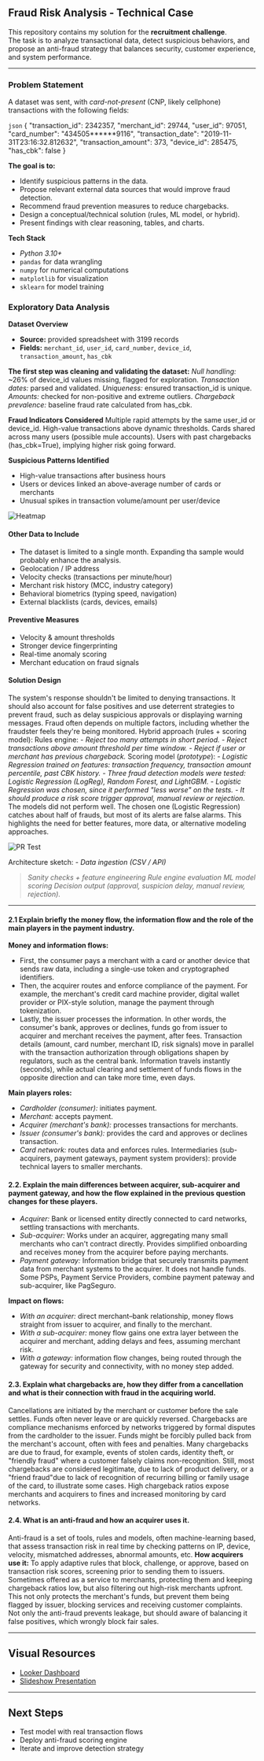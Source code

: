 ## Fraud Risk Analysis - Technical Case

This repository contains my solution for the **recruitment challenge**.  
The task is to analyze transactional data, detect suspicious behaviors, and propose an anti-fraud strategy that balances security, customer experience, and system performance.

---

### Problem Statement
A dataset was sent, with *card-not-present* (CNP, likely cellphone) transactions with the following fields:

`json`
{
  "transaction_id": 2342357,
  "merchant_id": 29744,
  "user_id": 97051,
  "card_number": "434505******9116",
  "transaction_date": "2019-11-31T23:16:32.812632",
  "transaction_amount": 373,
  "device_id": 285475,
  "has_cbk": false
}

**The goal is to:**
- Identify suspicious patterns in the data.
- Propose relevant external data sources that would improve fraud detection.
- Recommend fraud prevention measures to reduce chargebacks.
- Design a conceptual/technical solution (rules, ML model, or hybrid).
- Present findings with clear reasoning, tables, and charts.

**Tech Stack**
- *Python 3.10+*
- `pandas` for data wrangling
- `numpy` for numerical computations
- `matplotlib` for visualization
- `sklearn` for model training

### Exploratory Data Analysis

**Dataset Overview**
- **Source:** provided spreadsheet with 3199 records
- **Fields:** `merchant_id`, `user_id`, `card_number`, `device_id`, `transaction_amount`, `has_cbk`  

**The first step was cleaning and validating the dataset:**
*Null handling:* ~26% of device_id values missing, flagged for exploration.
*Transaction dates:* parsed and validated.
*Uniqueness:* ensured transaction_id is unique.
*Amounts:* checked for non-positive and extreme outliers.
*Chargeback prevalence:* baseline fraud rate calculated from has_cbk.

**Fraud Indicators Considered**
Multiple rapid attempts by the same user_id or device_id.
High-value transactions above dynamic thresholds.
Cards shared across many users (possible mule accounts).
Users with past chargebacks (has_cbk=True), implying higher risk going forward.

**Suspicious Patterns Identified**
- High-value transactions after business hours
- Users or devices linked an above-average number of cards or merchants
- Unusual spikes in transaction volume/amount per user/device

![Heatmap](./data/chart_2d_hist_time_amount_cbk.png "Heatmap of chargebacks by time of day")


#### Other Data to Include
- The dataset is limited to a single month. Expanding tha sample would probably enhance the analysis.
- Geolocation / IP address  
- Velocity checks (transactions per minute/hour)
- Merchant risk history (MCC, industry category)
- Behavioral biometrics (typing speed, navigation)
- External blacklists (cards, devices, emails)

#### Preventive Measures
- Velocity & amount thresholds
- Stronger device fingerprinting
- Real-time anomaly scoring
- Merchant education on fraud signals

#### Solution Design
The system's response shouldn't be limited to denying transactions. It should also account for false positives and use deterrent strategies to prevent fraud, such as delay suspicious approvals or displaying warning messages. Fraud often depends on multiple factors, including whether the fraudster feels they're being monitored.
Hybrid approach (rules + scoring model):
Rules engine:
*- Reject too many attempts in short period.*
*- Reject transactions above amount threshold per time window.*
*- Reject if user or merchant has previous chargeback.*
Scoring model (*prototype*):
*- Logistic Regression trained on features: transaction frequency, transaction amount percentile, past CBK history.*
*- Three fraud detection models were tested: Logistic Regression (LogReg), Random Forest, and LightGBM.*
*- Logistic Regression was chosen, since it performed "less worse" on the tests.*
*- It should produce a risk score trigger approval, manual review or rejection.*
The models did not perform well. The chosen one (Logistic Regression) catches about half of frauds, but most of its alerts are false alarms. This highlights the need for better features, more data, or alternative modeling approaches.

![PR Test](./data/chart_val_pr_all.png "Precision-Recall of the tested models.")


Architecture sketch:
*- Data ingestion (CSV / API)*
> *Sanity checks + feature engineering*
> *Rule engine evaluation*
> *ML model scoring*
> *Decision output (approval, suspicion delay, manual review, rejection).*

---

#### 2.1 Explain briefly the money flow, the information flow and the role of the main players in the payment industry.
**Money and information flows:**
- First, the consumer pays a merchant with a card or another device that sends raw data, including a single-use token and cryptographed identifiers.
- Then, the acquirer routes and enforce compliance of the payment. For example, the merchant's credit card machine provider, digital wallet provider or PIX-style solution, manage the payment through tokenization. 
- Lastly, the issuer processes the information. In other words, the consumer's bank, approves or declines, funds go from issuer to acquirer and merchant receives the payment, after fees.
Transaction details (amount, card number, merchant ID, risk signals) move in parallel with the transaction authorization through obligations shapen by regulators, such as the central bank.
Information travels instantly (seconds), while actual clearing and settlement of funds flows in the opposite direction and can take more time, even days.

**Main players roles:**
- *Cardholder (consumer):* initiates payment.
- *Merchant:* accepts payment.
- *Acquirer (merchant's bank):* processes transactions for merchants.
- *Issuer (consumer's bank):* provides the card and approves or declines transaction.
- *Card network:* routes data and enforces rules.
Intermediaries (sub-acquirers, payment gateways, payment system providers): provide technical layers to smaller merchants.

#### 2.2. Explain the main differences between acquirer, sub-acquirer and payment gateway, and how the flow explained in the previous question changes for these players.
- *Acquirer:* Bank or licensed entity directly connected to card networks, settling transactions with merchants.
- *Sub-acquirer:* Works under an acquirer, aggregating many small merchants who can't contract directly. Provides simplified onboarding and receives money from the acquirer before paying merchants.
- *Payment gateway:* Information bridge that securely transmits payment data from merchant systems to the acquirer. It does not handle funds.
Some PSPs, Payment Service Providers, combine payment pateway and sub-acquirer, like PagSeguro.

**Impact on flows:**
- *With an acquirer:* direct merchant–bank relationship, money flows straight from issuer to acquirer, and finally to the merchant.
- *With a sub-acquirer:* money flow gains one extra layer between the acquirer and merchant, adding delays and fees, assuming merchant risk.
- *With a gateway:* information flow changes, being routed through the gateway for security and connectivity, with no money step added.

#### 2.3. Explain what chargebacks are, how they differ from a cancellation and what is their connection with fraud in the acquiring world.
Cancellations are initiated by the merchant or customer before the sale settles. Funds often never leave or are quickly reversed.
Chargebacks are compliance mechanisms enforced by networks triggered by formal disputes from the cardholder to the issuer. Funds might be forcibly pulled back from the merchant's account, often with fees and penalties.
Many chargebacks are due to fraud, for example, events of stolen cards, identity theft, or "friendly fraud" where a customer falsely claims non-recognition.
Still, most chargebacks are considered legitimate, due to lack of product delivery, or a "friend fraud"due to lack of recognition of recurring billing or family usage of the card, to illustrate some cases.
High chargeback ratios expose merchants and acquirers to fines and increased monitoring by card networks.

#### 2.4. What is an anti-fraud and how an acquirer uses it.
Anti-fraud is a set of tools, rules and models, often machine-learning based, that assess transaction risk in real time by checking patterns on IP, device, velocity, mismatched addresses, abnormal amounts, etc.
**How acquirers use it:**
To apply adaptive rules that block, challenge, or approve, based on transaction risk scores, screening prior to sending them to issuers.
Sometimes offered as a service to merchants, protecting them and keeping chargeback ratios low, but also filtering out high-risk merchants upfront.
This not only protects the merchant's funds, but prevent them being flagged by issuer, blocking services and receiving customer complaints.
Not only the anti-fraud prevents leakage, but should aware of balancing it false positives, which wrongly block fair sales.

---

## Visual Resources
- [Looker Dashboard](https://lookerstudio.google.com/reporting/fc4fc4a3-58ec-4778-8eae-42b129eaf3a0)
- [Slideshow Presentation](https://docs.google.com/presentation/d/10ktH4tIaCiCk7qEKRSGA3gh01VC6oRdpZSpJMdxbkWE/edit?usp=sharing)

---

## Next Steps
- Test model with real transaction flows
- Deploy anti-fraud scoring engine
- Iterate and improve detection strategy